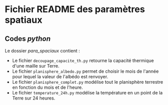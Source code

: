 
# Fichier README des paramètres spatiaux


## Codes _python_

Le dossier _para_spaciaux_ contient : 
- Le fichier `decoupage_capacite_th.py` retourne la capacité thermique d'une maille sur Terre.
- Le fichier `planisphere_albedo.py` permet de choisir le mois de l'année pour lequel la valeur de l'albédo est renvoyer.
- Le fichier `planisphere_complet.py` modélise tout le planisphère terrestre en fonction du mois et de l'heure.
- Le fichier `temperature_24h.py` modélise la température en un point de la Terre sur 24 heures.
